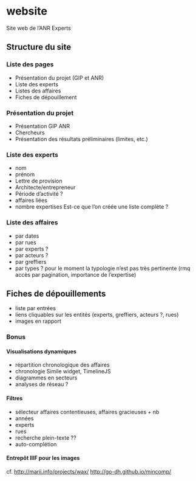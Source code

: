 # website
Site web de l’ANR Experts

## Structure du site

### Liste des pages
- Présentation du projet (GIP et ANR)
- Liste des experts
- Listes des affaires
- Fiches de dépouillement

### Présentation du projet
- Présentation GIP ANR
- Chercheurs
- Présentation des résultats préliminaires (limites, etc.)

### Liste des experts
- nom
- prénom
- Lettre de provision
- Architecte/entrepreneur
- Période d’activité ?
- affaires liées
- nombre expertises
Est-ce que l’on créée une liste complète ?

### Liste des affaires
- par dates
- par rues
- par experts ?
- par acteurs ?
- par greffiers
- par types ? pour le moment la typologie n’est pas très pertinente
(rmq accès par pagination, importance de l’expertise)

## Fiches de dépouillements
- liste par entrées
- liens cliquables sur les entités (experts, greffiers, acteurs ?, rues)
- images en rapport

### Bonus

#### Visualisations dynamiques
- répartition chronologique des affaires
- chronologie Simile widget, TimelineJS
- diagrammes en secteurs
- analyses de réseau ?

#### Filtres
- sélecteur affaires contentieuses, affaires gracieuses + nb
- années
- experts
- rues
- recherche plein-texte ??
- auto-complétion

#### Entrepôt IIIF pour les images
cf. http://marii.info/projects/wax/
http://go-dh.github.io/mincomp/
